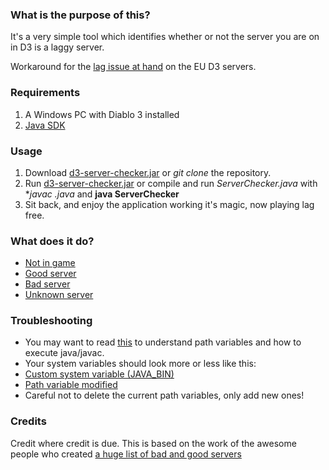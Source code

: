 ### What is the purpose of this?

It's a very simple tool which identifies whether or not the server you are on in D3 is a laggy server. 

Workaround for the [lag issue at hand](http://eu.battle.net/d3/en/forum/topic/8324862587) on the EU D3 servers.

### Requirements

1. A Windows PC with Diablo 3 installed
2. [Java SDK](http://www.oracle.com/technetwork/java/javase/downloads/jdk7-downloads-1880260.html)


### Usage
1. Download [d3-server-checker.jar](https://github.com/azgul/d3-server-checker/raw/master/d3-server-checker.jar) or *git clone* the repository.
2. Run [d3-server-checker.jar](https://github.com/azgul/d3-server-checker/raw/master/d3-server-checker.jar) or compile and run *ServerChecker.java* with **javac *.java** and **java ServerChecker**
3. Sit back, and enjoy the application working it's magic, now playing lag free.

### What does it do?

* [Not in game](https://www.dropbox.com/s/jf8sml7sctrw39y/Screenshot%202013-10-19%2018.39.32.png)
* [Good server](https://www.dropbox.com/s/axzmfy868oy04lz/Screenshot%202013-10-19%2018.40.31.png)
* [Bad server](https://www.dropbox.com/s/578vr9784co7ny0/Screenshot%202013-10-19%2018.39.54.png)
* [Unknown server](https://www.dropbox.com/s/h1e9nnbvbagajoe/Screenshot%202013-10-19%2018.39.44.png)


### Troubleshooting

* You may want to read [this](http://docs.oracle.com/javase/tutorial/essential/environment/paths.html) to understand path variables and how to execute java/javac.
* Your system variables should look more or less like this:
* [Custom system variable (JAVA_BIN)](https://www.dropbox.com/s/mt0qbo9kga22r5l/Screenshot%202013-10-18%2015.21.55.png)
* [Path variable modified](https://www.dropbox.com/s/11vukjocjdbt1qa/Screenshot%202013-10-18%2015.22.06.png)
* Careful not to delete the current path variables, only add new ones!

### Credits
Credit where credit is due. This is based on the work of the awesome people who created [a huge list of bad and good 
servers](http://goo.gl/noQAVc)
